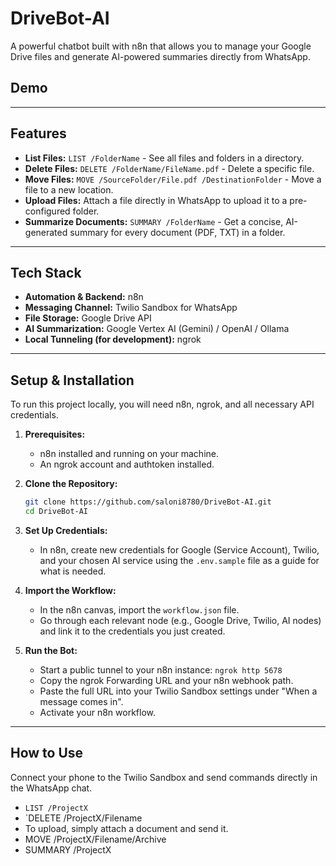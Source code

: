 # DriveBot-AI

A powerful chatbot built with n8n that allows you to manage your Google Drive files and generate AI-powered summaries directly from WhatsApp.

## Demo



---

## Features

- **List Files:** `LIST /FolderName` - See all files and folders in a directory.
- **Delete Files:** `DELETE /FolderName/FileName.pdf` - Delete a specific file.
- **Move Files:** `MOVE /SourceFolder/File.pdf /DestinationFolder` - Move a file to a new location.
- **Upload Files:** Attach a file directly in WhatsApp to upload it to a pre-configured folder.
- **Summarize Documents:** `SUMMARY /FolderName` - Get a concise, AI-generated summary for every document (PDF, TXT) in a folder.

---

## Tech Stack

- **Automation & Backend:** n8n 
- **Messaging Channel:** Twilio Sandbox for WhatsApp
- **File Storage:** Google Drive API
- **AI Summarization:** Google Vertex AI (Gemini) / OpenAI / Ollama
- **Local Tunneling (for development):** ngrok

---

## Setup & Installation

To run this project locally, you will need n8n, ngrok, and all necessary API credentials.

1.  **Prerequisites:**
    - n8n installed and running on your machine.
    - An ngrok account and authtoken installed.

2.  **Clone the Repository:**
    ```bash
    git clone https://github.com/saloni8780/DriveBot-AI.git
    cd DriveBot-AI
    ```

3.  **Set Up Credentials:**
    - In n8n, create new credentials for Google (Service Account), Twilio, and your chosen AI service using the `.env.sample` file as a guide for what is needed.

4.  **Import the Workflow:**
    - In the n8n canvas, import the `workflow.json` file.
    - Go through each relevant node (e.g., Google Drive, Twilio, AI nodes) and link it to the credentials you just created.

5.  **Run the Bot:**
    - Start a public tunnel to your n8n instance: `ngrok http 5678`
    - Copy the ngrok Forwarding URL and your n8n webhook path.
    - Paste the full URL into your Twilio Sandbox settings under "When a message comes in".
    - Activate your n8n workflow.

---

## How to Use

Connect your phone to the Twilio Sandbox and send commands directly in the WhatsApp chat.

- `LIST /ProjectX`
- `DELETE /ProjectX/Filename
- To upload, simply attach a document and send it.
- MOVE /ProjectX/Filename/Archive
- SUMMARY /ProjectX
